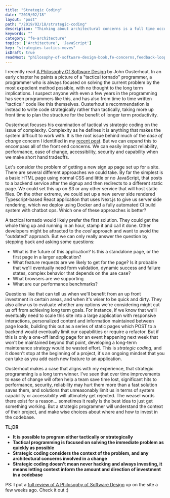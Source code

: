 ```yaml
---
title: "Strategic Coding"
date: "2019/02/18"
layout: "post"
path: "/2019/02/18/strategic-coding"
description: "Thinking about architectural concerns is a full time occupation"
keywords: ""
category: "fe-architecture"
topics: ['Architecture', 'JavaScript']
key: "strategies-tactics-moves"
isDraft: true
readNext: "philosophy-of-software-design-book,fe-concerns,feedback-loops"
---
```


I recently read [A Philosophy Of Software Design](https://amzn.to/2Elk5g8) by John Ousterhout.  In an early chapter he paints a picture of a "tactical tornado" programmer, a programmer who is always focused on solving the current problem by the most expedient method possible, with no thought to the long term implications.  I suspect anyone with even a few years in the programming has seen programmers like this, and has also from time to time written "tactical" code like this themselves.  Ousterhout's recommendation is instead to write code strategically rather than tactically, taking more up front time to plan the structure for the benefit of longer term productivity.

Ousterhout focuses his examination of tactical vs strategic coding on the issue of complexity.  Complexity as he defines it is anything that makes the system difficult to work with.  It is the root issue behind much of the *ease of change* concern I identified in my [recent post](https://benmccormick.org/2019/01/07/the-concerns-of-fe-architecture/).  But we can expand this to encompass all of the front end concerns.  We can easily impact reliability, performance, ease of change, accessibility, security and capability when we make short hand tradeoffs.

Let's consider the problem of getting a new sign up page set up for a site.  There are several different approaches we could take.  By far the simplest is a basic HTML page using normal CSS and little or no JavaScript, that posts to a backend service after the signup and then redirects to a different static page.  We could set this up on S3 or any other service that will host static files.  On the other extreme, we could set up a new server side rendered Typescript-based React application that uses Next.js to give us server side rendering, which we deploy using Docker and a fully automated CI build system with chatbot ops.  Which one of these approaches is better?

A tactical tornado would likely prefer the first solution.  They could get the whole thing up and running in an hour, stamp it and call it done.  Other developers might be attracted to the *cool* approach and want to avoid the "outdated" approach.  But we can only really answer the question by stepping back and asking some questions:

- What is the future of this application?  Is this a standalone page, or the first page in a larger application?
- What feature requests are we likely to get for the page?  Is it probable that we'll eventually need form validation, dynamic success and failure states, complex behavior that depends on the use case?
- What browsers are we supporting
- What are our performance benchmarks?

Questions like that can tell us when we'll benefit from an up front investment in certain areas, and when it's wiser to be quick and dirty.  They also allow us to evaluate whether any options we're considering might cut us off from achieving long term goals.  For instance, if we know that we'll eventually need to scale this site into a large application with responsive interactions, personalized content and information maintained between page loads, building this out as a series of static pages which POST to a backend would eventually limit our capabilities or require a refactor.  But if this is only a one-off landing page for an event happening next week that won't be maintained beyond that point, developing a long-term maintenance strategy would be wasted effort.  This is *strategic coding*, and it doesn't stop at the beginning of a project, it's an ongoing mindset that you can take as you add each new feature to an application.

Ousterhout makes a case that aligns with my experience, that strategic programming is a long term winner.  I've seen that over time improvements to ease of change will often help a team save time lost, significant hits to performance, security, reliability may hurt them more than a fast solution saves them, and solutions that unreasonably limit us in terms of system capability or accessibility will ultimately get rejected.  The weasel words there exist for a reason... sometimes it really is the best idea to just get something working.  But a strategic programmer will understand the context of their project, and make wise choices about where and how to invest in the codebase.


**TL;DR**

- **It is possible to program either tactically or strategically**
- **Tactical programming is focused on solving the immediate problem as quickly as possible**
- **Strategic coding considers the context of the problem, and any architectural concerns involved in a change**
- **Strategic coding doesn't mean never hacking and always investing, it means letting context inform the amount and direction of investment in a codebase**

PS: I put a [full review of A Philosophy of Software Design](https://benmccormick.org/2018/12/31/book-review-philosophy-of-software-design/) up on the site a few weeks ago.  Check it out :)

